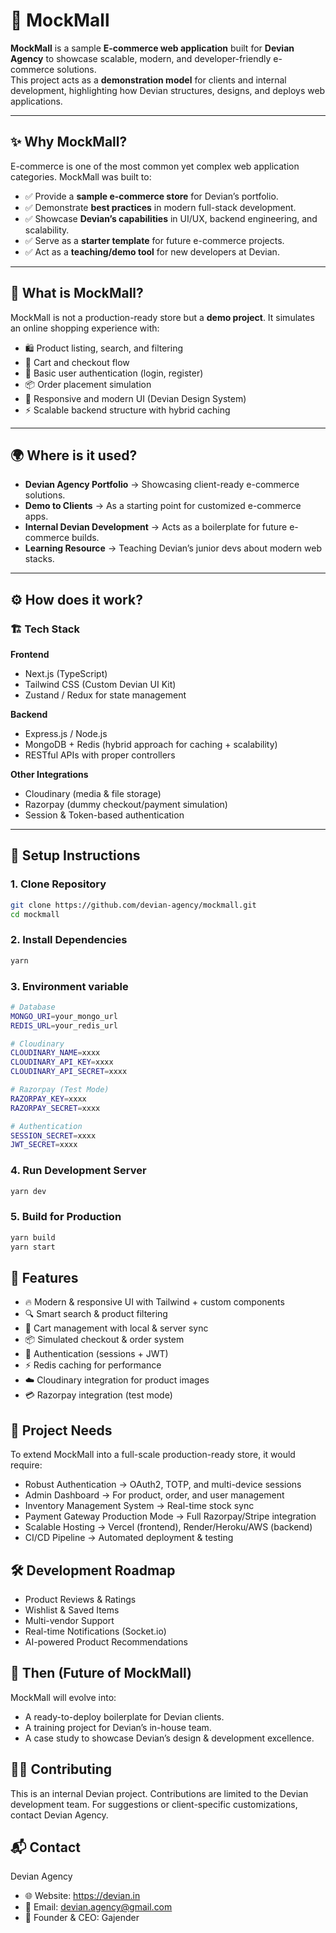 # 🛒 MockMall

**MockMall** is a sample **E-commerce web application** built for **Devian Agency** to showcase scalable, modern, and developer-friendly e-commerce solutions.  
This project acts as a **demonstration model** for clients and internal development, highlighting how Devian structures, designs, and deploys web applications.

---

## ✨ Why MockMall?

E-commerce is one of the most common yet complex web application categories. MockMall was built to:

- ✅ Provide a **sample e-commerce store** for Devian’s portfolio.  
- ✅ Demonstrate **best practices** in modern full-stack development.  
- ✅ Showcase **Devian’s capabilities** in UI/UX, backend engineering, and scalability.  
- ✅ Serve as a **starter template** for future e-commerce projects.  
- ✅ Act as a **teaching/demo tool** for new developers at Devian.

---

## 🔎 What is MockMall?

MockMall is not a production-ready store but a **demo project**. It simulates an online shopping experience with:

- 🛍️ Product listing, search, and filtering  
- 🧾 Cart and checkout flow  
- 👤 Basic user authentication (login, register)  
- 📦 Order placement simulation  
- 🎨 Responsive and modern UI (Devian Design System)  
- ⚡ Scalable backend structure with hybrid caching  

---

## 🌍 Where is it used?

- **Devian Agency Portfolio** → Showcasing client-ready e-commerce solutions.  
- **Demo to Clients** → As a starting point for customized e-commerce apps.  
- **Internal Devian Development** → Acts as a boilerplate for future e-commerce builds.  
- **Learning Resource** → Teaching Devian’s junior devs about modern web stacks.  

---

## ⚙️ How does it work?

### 🏗️ Tech Stack

**Frontend**  
- Next.js (TypeScript)  
- Tailwind CSS (Custom Devian UI Kit)  
- Zustand / Redux for state management  

**Backend**  
- Express.js / Node.js  
- MongoDB + Redis (hybrid approach for caching + scalability)  
- RESTful APIs with proper controllers  

**Other Integrations**  
- Cloudinary (media & file storage)  
- Razorpay (dummy checkout/payment simulation)  
- Session & Token-based authentication  

---

## 🔧 Setup Instructions

### 1. Clone Repository
```bash
git clone https://github.com/devian-agency/mockmall.git
cd mockmall
```
### 2. Install Dependencies
```bash
yarn
```
### 3. Environment variable
```bash
# Database
MONGO_URI=your_mongo_url
REDIS_URL=your_redis_url

# Cloudinary
CLOUDINARY_NAME=xxxx
CLOUDINARY_API_KEY=xxxx
CLOUDINARY_API_SECRET=xxxx

# Razorpay (Test Mode)
RAZORPAY_KEY=xxxx
RAZORPAY_SECRET=xxxx

# Authentication
SESSION_SECRET=xxxx
JWT_SECRET=xxxx
```
### 4. Run Development Server
```bash
yarn dev
```
### 5. Build for Production
```bash
yarn build
yarn start
```

## 🚀 Features

- 🔥 Modern & responsive UI with Tailwind + custom components
- 🔍 Smart search & product filtering
- 🛒 Cart management with local & server sync
- 📦 Simulated checkout & order system
- 🔐 Authentication (sessions + JWT)
- ⚡ Redis caching for performance
- ☁️ Cloudinary integration for product images
- 💳 Razorpay integration (test mode)

## 🧩 Project Needs

To extend MockMall into a full-scale production-ready store, it would require:

- Robust Authentication → OAuth2, TOTP, and multi-device sessions
- Admin Dashboard → For product, order, and user management
- Inventory Management System → Real-time stock sync
- Payment Gateway Production Mode → Full Razorpay/Stripe integration
- Scalable Hosting → Vercel (frontend), Render/Heroku/AWS (backend)
- CI/CD Pipeline → Automated deployment & testing

## 🛠️ Development Roadmap

- Product Reviews & Ratings
- Wishlist & Saved Items
- Multi-vendor Support
- Real-time Notifications (Socket.io)
- AI-powered Product Recommendations

## 📌 Then (Future of MockMall)

MockMall will evolve into:

- A ready-to-deploy boilerplate for Devian clients.
- A training project for Devian’s in-house team.
- A case study to showcase Devian’s design & development excellence.

## 👨‍💻 Contributing
This is an internal Devian project. Contributions are limited to the Devian development team.
For suggestions or client-specific customizations, contact Devian Agency.

## 📬 Contact

Devian Agency
- 🌐 Website: https://devian.in
- 📧 Email: devian.agency@gmail.com
- 📍 Founder & CEO: Gajender
